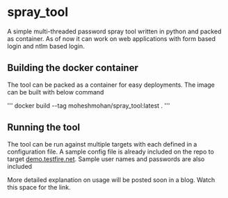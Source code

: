 # spray_tool

A simple multi-threaded password spray tool written in python and packed as container. As of now it can work on web applications with form based login and ntlm based login.

## Building the docker container

The tool can be packed as a container for easy deployments. The image can be built with below command

'''
docker build --tag moheshmohan/spray_tool:latest .
'''


## Running the tool

The tool can be run against multiple targets with each defined in a configuration file. A sample config file is already included on the repo to target [demo.testfire.net](http://demo.testfire.net/login.jsp). Sample user names and passwords are also included 

More detailed explanation on usage will be posted soon in a blog. Watch this space for the link.
